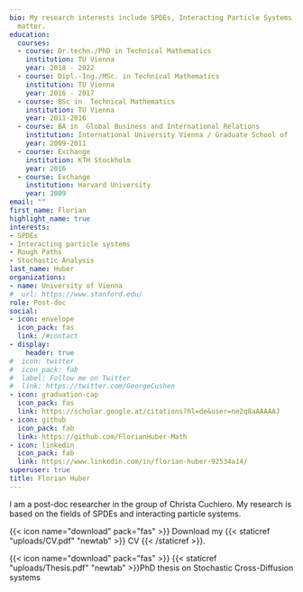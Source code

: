 ```yaml
---
bio: My research interests include SPDEs, Interacting Particle Systems, Rough Paths and Stochastic Analysis
  matter.
education:
  courses:
  - course: Dr.techn./PhD in Technical Mathematics
    institution: TU Vienna
    year: 2018 - 2022
  - course: Dipl.-Ing./MSc. in Technical Mathematics
    institution: TU Vienna
    year: 2016 - 2017
  - course: BSc in  Technical Mathematics
    institution: TU Vienna
    year: 2011-2016
  - course: BA in  Global Business and International Relations
    institution: International University Vienna / Graduate School of     Business Studies Belgrade
    year: 2009-2011
  - course: Exchange
    institution: KTH Stockholm
    year: 2016
  - course: Exchange
    institution: Harvard University
    year: 2009
email: ""
first_name: Florian
highlight_name: true
interests:
- SPDEs
- Interacting particle systems
- Rough Paths
- Stochastic Analysis
last_name: Huber
organizations:
- name: University of Vienna
#  url: https://www.stanford.edu/
role: Post-doc
social:
- icon: envelope
  icon_pack: fas
  link: /#contact
- display:
    header: true
#  icon: twitter
#  icon_pack: fab
#  label: Follow me on Twitter
#  link: https://twitter.com/GeorgeCushen
- icon: graduation-cap
  icon_pack: fas
  link: https://scholar.google.at/citations?hl=de&user=ne2q8aAAAAAJ
- icon: github
  icon_pack: fab
  link: https://github.com/FlorianHuber-Math
- icon: linkedin
  icon_pack: fab
  link: https://www.linkedin.com/in/florian-huber-92534a14/
superuser: true
title: Florian Huber
---
```


I am a post-doc researcher in the group of Christa Cuchiero. My research is based on the fields of SPDEs and interacting particle systems.


{{< icon name="download" pack="fas" >}} Download my {{< staticref "uploads/CV.pdf" "newtab" >}} CV {{< /staticref >}}.

{{< icon name="download" pack="fas" >}}  {{< staticref "uploads/Thesis.pdf" "newtab" >}}PhD thesis on Stochastic Cross-Diffusion systems
